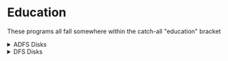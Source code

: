 # Education
These programs all fall somewhere within the catch-all "education" bracket

<details><summary>ADFS Disks</summary>
  
## [Education](https://github.com/rokcoder-bbcmicro/My-BBC-Master-5.25-archive/raw/main/education/adfs/Education.adf)

  - The French Mistress (Kosmos Software) `*DIR EDUCATION.EDUCATBITS` `CHAIN "^.FRENCH"`
  - Spellings (?) `*DIR EDUCATION.EDUCATBITS` `CHAIN "^.SPELL"`
  - Advanced Studies: Statistics Disc A (BBC Publications) `*DIR EDUCATION.EDUCATBITS` `CHAIN "^.STATSPACKA"`
  - Advanced Studies: Statistics Disc B (BBC Publications) `*DIR EDUCATION.EDUCATBITS` `CHAIN "^.STATSPACKB"`
  
## [1](https://github.com/rokcoder-bbcmicro/My-BBC-Master-5.25-archive/raw/main/education/adfs/1.adf)

  - European Knowledge (Micro Power) `*DIR EUROKNOWDG` `CHAIN "EURO"`
  - Forecaster (Triptych Publishing) `*DIR FORECASTER` `CHAIN "TEACH"`
  - Linkword French (Acornsoft) `*DIR FRENCH` `CHAIN "FREN1"`
  - Revise GCE/CSE Mathematics 1 (Acornsoft) `*DIR MATHS1` `CHAIN "PROGRAM"`
  - Revise GCE/CSE Mathematics 2 (Acornsoft) `*DIR MATHS2` `CHAIN "PROGRAM"`
  - Piracy (probably me) - _Looks like the source and mcode to strip protection off a Sherston product_
</details>
    
<details><summary>DFS Disks</summary>

## Logotron
- [Pen Down - File Generator](https://github.com/rokcoder-bbcmicro/My-BBC-Master-5.25-archive/raw/main/education/dfs/Pen%20Down%20-%20File%20generator.dsd)
- [Pen Down - Sign Writer](https://github.com/rokcoder-bbcmicro/My-BBC-Master-5.25-archive/raw/main/education/dfs/Pen%20Down%20-%20Signwriter.dsd)
- [Pen Down - Utilities disk](https://github.com/rokcoder-bbcmicro/My-BBC-Master-5.25-archive/raw/main/education/dfs/Pen%20Down%20-%20Utilities%20Disc.dsd)
- [Pen Down - Extra Disk 1](https://github.com/rokcoder-bbcmicro/My-BBC-Master-5.25-archive/raw/main/education/dfs/Pen%20Down%20-%20Extra%20disc%201.dsd)
- [Pen Down - Extra Disk 2](https://github.com/rokcoder-bbcmicro/My-BBC-Master-5.25-archive/raw/main/education/dfs/Pen%20Down%20-%20Extra%20disc%202.dsd)
- [Pen Down Rom](https://github.com/rokcoder-bbcmicro/My-BBC-Master-5.25-archive/raw/main/education/dfs/pen%20down%20rom.dsd) - _Sideways RAM image - also the source and machine code files for an event driven "Once in Royal David's City" (probably written by me)_

## Wight Scientific
- [Sign writer](https://github.com/rokcoder-bbcmicro/My-BBC-Master-5.25-archive/raw/main/education/dfs/Signwriter.dsd)
  - 0: Sign writer
  - 2: Sign writer

## Humberside PEAC Programs
- [Resource disc - mountaineering, jam today, the ferry, planning a school](https://github.com/rokcoder-bbcmicro/My-BBC-Master-5.25-archive/raw/main/education/dfs/Resource%20disc.dsd)

## Technomatic
- [Novacad](https://github.com/rokcoder-bbcmicro/My-BBC-Master-5.25-archive/raw/main/education/dfs/Novacad.dsd)

## AUCBE
- [Dart](https://github.com/rokcoder-bbcmicro/My-BBC-Master-5.25-archive/raw/main/education/dfs/dart.dsd)

## Newman Software
- [Grasshopper](https://github.com/rokcoder-bbcmicro/My-BBC-Master-5.25-archive/raw/main/education/dfs/grasshopper.dsd)

## Prism
- [Prism](https://github.com/rokcoder-bbcmicro/My-BBC-Master-5.25-archive/raw/main/education/dfs/prism.dsd) - _Network user terminal software (prsumably needing the prism modem)_

## Neris
- [Marvel](https://github.com/rokcoder-bbcmicro/My-BBC-Master-5.25-archive/raw/main/education/dfs/marvel.dsd) - _Program to process documents downloaded from NERIS_

## Leeds Education Authority
- [database](https://github.com/rokcoder-bbcmicro/My-BBC-Master-5.25-archive/raw/main/education/dfs/database.dsd) - _Looks like a school database system_

## MEP
- [Story Writer](https://github.com/rokcoder-bbcmicro/My-BBC-Master-5.25-archive/raw/main/education/dfs/Story%20Writer.dsd)
- [Primary Lanuage - storyline, wordplay, tins, mallory, eliza](https://github.com/rokcoder-bbcmicro/My-BBC-Master-5.25-archive/raw/main/education/dfs/Primary%20Language.dsd)

## ???
- [Set sorting](https://github.com/rokcoder-bbcmicro/My-BBC-Master-5.25-archive/raw/main/education/dfs/set%20sorting.dsd)

</details>
